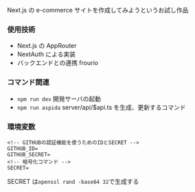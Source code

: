 Next.js の e-commerce サイトを作成してみようというお試し作品

### 使用技術

- Next.js の AppRouter
- NextAuth による実装
- バックエンドとの連携 frourio

### コマンド関連

- `npm run dev` 開発サーバの起動
- `npm run aspida` server/api/$api.ts を生成、更新するコマンド

### 環境変数

```
<!-- GITHUBの認証機能を使うためのIDとSECRET -->
GITHUB_ID=
GITHUB_SECRET=
<!-- 暗号化コマンド -->
SECRET=
```

SECRET は`openssl rand -base64 32`で生成する
